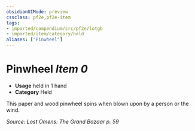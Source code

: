 ```yaml
---
obsidianUIMode: preview
cssclass: pf2e,pf2e-item
tags:
- imported/compendium/src/pf2e/lotgb
- imported/item/category/held
aliases: ["Pinwheel"]
---
```

# Pinwheel *Item 0*  

- **Usage** held in 1 hand
- **Category** Held

This paper and wood pinwheel spins when blown upon by a person or the wind.

*Source: Lost Omens: The Grand Bazaar p. 59*